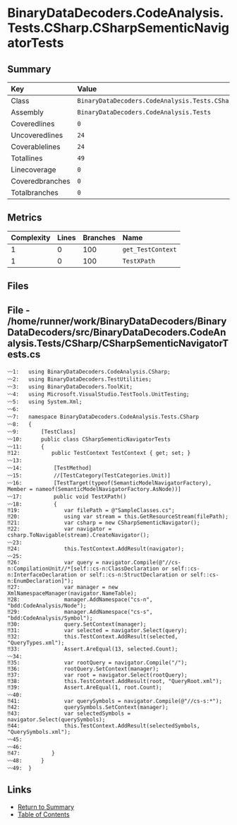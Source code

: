 ﻿# BinaryDataDecoders.CodeAnalysis.Tests.CSharp.CSharpSementicNavigatorTests

## Summary

| Key             | Value                                                                       |
| :-------------- | :-------------------------------------------------------------------------- |
| Class           | `BinaryDataDecoders.CodeAnalysis.Tests.CSharp.CSharpSementicNavigatorTests` |
| Assembly        | `BinaryDataDecoders.CodeAnalysis.Tests`                                     |
| Coveredlines    | `0`                                                                         |
| Uncoveredlines  | `24`                                                                        |
| Coverablelines  | `24`                                                                        |
| Totallines      | `49`                                                                        |
| Linecoverage    | `0`                                                                         |
| Coveredbranches | `0`                                                                         |
| Totalbranches   | `0`                                                                         |

## Metrics

| Complexity | Lines | Branches | Name              |
| :--------- | :---- | :------- | :---------------- |
| 1          | 0     | 100      | `get_TestContext` |
| 1          | 0     | 100      | `TestXPath`       |

## Files

## File - /home/runner/work/BinaryDataDecoders/BinaryDataDecoders/src/BinaryDataDecoders.CodeAnalysis.Tests/CSharp/CSharpSementicNavigatorTests.cs

```CSharp
〰1:   using BinaryDataDecoders.CodeAnalysis.CSharp;
〰2:   using BinaryDataDecoders.TestUtilities;
〰3:   using BinaryDataDecoders.ToolKit;
〰4:   using Microsoft.VisualStudio.TestTools.UnitTesting;
〰5:   using System.Xml;
〰6:   
〰7:   namespace BinaryDataDecoders.CodeAnalysis.Tests.CSharp
〰8:   {
〰9:       [TestClass]
〰10:      public class CSharpSementicNavigatorTests
〰11:      {
‼12:          public TestContext TestContext { get; set; }
〰13:  
〰14:          [TestMethod]
〰15:          //[TestCategory(TestCategories.Unit)]
〰16:          [TestTarget(typeof(SemanticModelNavigatorFactory), Member = nameof(SemanticModelNavigatorFactory.AsNode))]
〰17:          public void TestXPath()
〰18:          {
‼19:              var filePath = @"SampleClasses.cs";
‼20:              using var stream = this.GetResourceStream(filePath);
‼21:              var csharp = new CSharpSementicNavigator();
‼22:              var navigator = csharp.ToNavigable(stream).CreateNavigator();
〰23:  
‼24:              this.TestContext.AddResult(navigator);
〰25:  
‼26:              var query = navigator.Compile(@"//cs-n:CompilationUnit//*[self::cs-n:ClassDeclaration or self::cs-n:InterfaceDeclaration or self::cs-n:StructDeclaration or self::cs-n:EnumDeclaration]");
‼27:              var manager = new XmlNamespaceManager(navigator.NameTable);
‼28:              manager.AddNamespace("cs-n", "bdd:CodeAnalysis/Node");
‼29:              manager.AddNamespace("cs-s", "bdd:CodeAnalysis/Symbol");
‼30:              query.SetContext(manager);
‼31:              var selected = navigator.Select(query);
‼32:              this.TestContext.AddResult(selected, "QueryTypes.xml");
‼33:              Assert.AreEqual(13, selected.Count);
〰34:  
‼35:              var rootQuery = navigator.Compile("/");
‼36:              rootQuery.SetContext(manager);
‼37:              var root = navigator.Select(rootQuery);
‼38:              this.TestContext.AddResult(root, "QueryRoot.xml");
‼39:              Assert.AreEqual(1, root.Count);
〰40:  
‼41:              var querySymbols = navigator.Compile(@"//cs-s:*");
‼42:              querySymbols.SetContext(manager);
‼43:              var selectedSymbols = navigator.Select(querySymbols);
‼44:              this.TestContext.AddResult(selectedSymbols, "QuerySymbols.xml");
〰45:  
〰46:  
‼47:          }
〰48:      }
〰49:  }
```

## Links

* [Return to Summary](Summary.md)
* [Table of Contents](../TOC.md)

